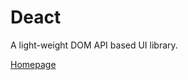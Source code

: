 # Deact

A light-weight DOM API based UI library.

[Homepage](https://donhamiltoniii.github.io/deact)
